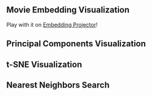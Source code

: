 Movie Embedding Visualization
-----------------------------

Play with it on [Embedding Projector](https://projector.tensorflow.org/?config=https://raw.githubusercontent.com/sympla/public-word-embedding/master/embedding_projector_config.json)!

## Principal Components Visualization

## t-SNE Visualization

## Nearest Neighbors Search
